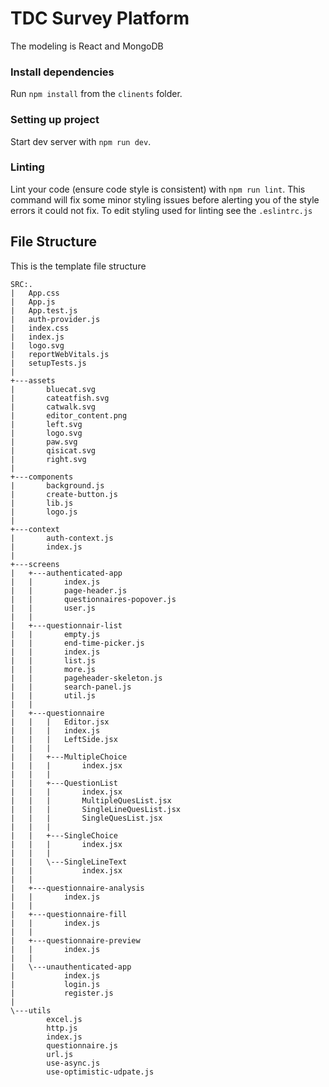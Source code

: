 # TDC Survey Platform
The modeling is React and MongoDB

### Install dependencies
Run `npm install` from the `clinents` folder.

### Setting up project
Start dev server with `npm run dev`.

### Linting
Lint your code (ensure code style is consistent) with `npm run lint`. This command will fix some minor styling
issues before alerting you of the style errors it could not fix. To edit styling used for linting see the `.eslintrc.js`

## File Structure

This is the template file structure

```
SRC:.
|   App.css
|   App.js
|   App.test.js
|   auth-provider.js
|   index.css
|   index.js
|   logo.svg
|   reportWebVitals.js
|   setupTests.js
|   
+---assets
|       bluecat.svg
|       cateatfish.svg
|       catwalk.svg
|       editor_content.png
|       left.svg
|       logo.svg
|       paw.svg
|       qisicat.svg
|       right.svg
|       
+---components
|       background.js
|       create-button.js
|       lib.js
|       logo.js
|       
+---context
|       auth-context.js
|       index.js
|       
+---screens
|   +---authenticated-app
|   |       index.js
|   |       page-header.js
|   |       questionnaires-popover.js
|   |       user.js
|   |       
|   +---questionnair-list
|   |       empty.js
|   |       end-time-picker.js
|   |       index.js
|   |       list.js
|   |       more.js
|   |       pageheader-skeleton.js
|   |       search-panel.js
|   |       util.js
|   |       
|   +---questionnaire
|   |   |   Editor.jsx
|   |   |   index.js
|   |   |   LeftSide.jsx
|   |   |   
|   |   +---MultipleChoice
|   |   |       index.jsx
|   |   |       
|   |   +---QuestionList
|   |   |       index.jsx
|   |   |       MultipleQuesList.jsx
|   |   |       SingleLineQuesList.jsx
|   |   |       SingleQuesList.jsx
|   |   |       
|   |   +---SingleChoice
|   |   |       index.jsx
|   |   |       
|   |   \---SingleLineText
|   |           index.jsx
|   |           
|   +---questionnaire-analysis
|   |       index.js
|   |       
|   +---questionnaire-fill
|   |       index.js
|   |       
|   +---questionnaire-preview
|   |       index.js
|   |       
|   \---unauthenticated-app
|           index.js
|           login.js
|           register.js
|           
\---utils
        excel.js
        http.js
        index.js
        questionnaire.js
        url.js
        use-async.js
        use-optimistic-udpate.js
        

```


